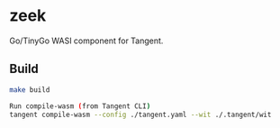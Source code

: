 # zeek

Go/TinyGo WASI component for Tangent.

## Build
```bash
make build

Run compile-wasm (from Tangent CLI)
tangent compile-wasm --config ./tangent.yaml --wit ./.tangent/wit
```

